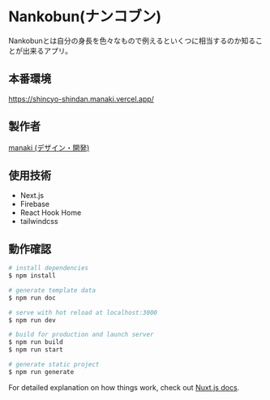 

# Nankobun(ナンコブン)

Nankobunとは自分の身長を色々なもので例えるといくつに相当するのか知ることが出来るアプリ。

## 本番環境

https://shincyo-shindan.manaki.vercel.app/


## 製作者

[manaki (デザイン・開発)](https://twitter.com/mikeanakida)  


## 使用技術

- Next.js
- Firebase
- React Hook Home
- tailwindcss

## 動作確認

```bash
# install dependencies
$ npm install

# generate template data
$ npm run doc

# serve with hot reload at localhost:3000
$ npm run dev

# build for production and launch server
$ npm run build
$ npm run start

# generate static project
$ npm run generate
```
For detailed explanation on how things work, check out [Nuxt.js docs](https://nuxtjs.org).
